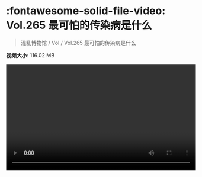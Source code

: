 # :fontawesome-solid-file-video: Vol.265 最可怕的传染病是什么

> 混乱博物馆 / Vol / Vol.265 最可怕的传染病是什么

**视频大小**: 116.02 MB

<video id="V-5219fd2dab0daa75dd94012b0aa5517e" width="512" height="288" preload="none" playsinline webkit-playsinline></video>